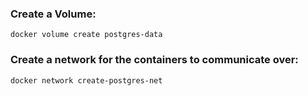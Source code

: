 ### Create a Volume:
```shell
docker volume create postgres-data
```

### Create a network for the containers to communicate over:
```shell
docker network create-postgres-net
```
